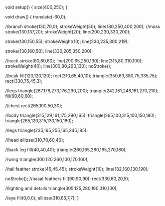 void setup()
{
size(400,250);
}

void draw()
{
translate(-60,0);

//branch
stroke(130,70,0);
strokeWeight(50);
line(180,250,400,200);
//moss
stroke(130,137,20);
strokeWeight(20);
line(200,230,330,200);

stroke(130,150,55);
strokeWeight(10);
line(230,235,300,219);

stroke(130,160,50);
line(330,205,350,200);

//neck
stroke(60,60,60);
line(290,65,250,130);
line(315,80,310,100);
strokeWeight(40);
line(300,80,290,130);
noStroke();

//beak
fill(120,120,120);
rect(310,65,40,10);
triangle(350,63,380,75,335,75);
rect(330,75,45,3);

//legs
triangle(267,176,273,176,290,200);
triangle(242,181,248,181,270,210);
fill(60,60,60);

//chest
rect(265,100,50,30);

//body
triangle(315,129,161,175,290,165);
triangle(265,100,315,100,150,180);
triangle(265,120,315,130,150,180);

//legs
triangle(235,165,255,165,245,185);

//head
ellipse(310,70,60,40);

//back leg
fill(40,40,40);
triangle(260,165,280,165,270,180);

//wing
triangle(300,120,260,100,170,160);

//tail feather
stroke(45,45,45);
strokeWeight(10);
line(182,160,130,190);

noStroke();
//nasal feathers
fill(90,90,90);
rect(330,60,20,5);

//lighting and details
triangle(305,125,280,160,310,130);

//eye
fill(0,0,0);
ellipse(310,65,7,7);
}
